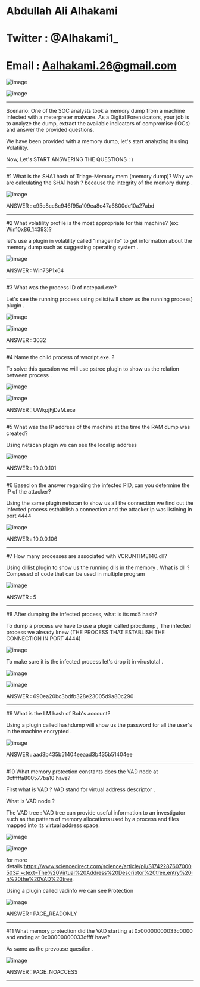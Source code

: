 # Abdullah Ali Alhakami
# Twitter : @Alhakami1_
# Email : Aalhakami.26@gmail.com

![image](https://user-images.githubusercontent.com/99384019/169725451-337e9962-1e84-48e3-9671-4375e2868f3c.png)

![image](https://user-images.githubusercontent.com/99384019/157856624-2338eee7-2f0f-4713-87fb-b5365ee4dc78.png)

**************************************************************************************************************************************************************************

Scenario:
One of the SOC analysts took a memory dump from a machine infected with a meterpreter malware. As a Digital Forensicators, your job is to analyze the dump, extract the available indicators of compromise (IOCs) and answer the provided questions.



We have been provided with a memory dump, let's start analyzing it using Volatility. 


Now, Let's START ANSWERING THE QUESTIONS : )  


**************************************************************************************************************************************************************************


#1 What is the SHA1 hash of Triage-Memory.mem (memory dump)?
Why we are calculating the SHA1 hash ? because the integrity of the memory dump .

![image](https://user-images.githubusercontent.com/99384019/169726777-b1d77331-86b8-4c58-8a54-af3108371353.png)

ANSWER : c95e8cc8c946f95a109ea8e47a6800de10a27abd


*************************************************************************************************************************************************************************


#2 What volatility profile is the most appropriate for this machine? (ex: Win10x86_14393)?

let's use a plugin in volatility called "imageinfo" to get information about the memory dump such as suggesting operating system . 

![image](https://user-images.githubusercontent.com/99384019/169727112-cb176136-7201-4129-ac09-8d75bfb865f9.png)


ANSWER : Win7SP1x64

*************************************************************************************************************************************************************************

#3 What was the process ID of notepad.exe?

Let's see the running process using pslist(will show us the running process) plugin .

![image](https://user-images.githubusercontent.com/99384019/169727321-98ae4f0a-0753-4a02-b1ec-42051cbc7bca.png)


![image](https://user-images.githubusercontent.com/99384019/169727295-9c98faaf-e238-4c17-b413-f8cb08f463fb.png)


ANSWER : 3032

*************************************************************************************************************************************************************************

#4 Name the child process of wscript.exe. ? 

To solve this question we will use pstree plugin to show us the relation between process . 

![image](https://user-images.githubusercontent.com/99384019/169727838-0236356a-fd66-400c-a821-3942c90a364f.png)


![image](https://user-images.githubusercontent.com/99384019/169727806-d9f29cd1-0457-4035-8d30-848d05102869.png)

ANSWER :  UWkpjFjDzM.exe


*************************************************************************************************************************************************************************

#5 What was the IP address of the machine at the time the RAM dump was created?

Using netscan plugin we can see the local ip address 

![image](https://user-images.githubusercontent.com/99384019/169729997-d2d42c9f-2545-4224-a39a-103306c362d5.png)

ANSWER : 10.0.0.101


*************************************************************************************************************************************************************************

#6 Based on the answer regarding the infected PID, can you determine the IP of the attacker?

Using the same plugin netscan to show us all the connection we find out the infected process esthablish a connection and the attacker ip was listining in port 4444 

![image](https://user-images.githubusercontent.com/99384019/169730268-2ca5cc31-f59d-400c-902c-eb47834f81e6.png)

ANSWER : 10.0.0.106

*************************************************************************************************************************************************************************

#7 How many processes are associated with VCRUNTIME140.dll?

Using dlllist plugin to show us the running dlls in the memory .
What is dll ? Compesed of code that can be used in multiple program

![image](https://user-images.githubusercontent.com/99384019/169730465-f71ece7e-afe3-4fd8-9365-b7812bf85f87.png)

ANSWER : 5

*************************************************************************************************************************************************************************

#8 After dumping the infected process, what is its md5 hash?

To dump a process we have to use a plugin called procdump , The infected process we already knew (THE PROCESS THAT ESTABLISH THE CONNECTION IN PORT 4444)

![image](https://user-images.githubusercontent.com/99384019/169733935-e12cc1f7-165b-4806-98b6-7a07c6b7dfe8.png)

To make sure it is the infected process let's drop it in virustotal .

![image](https://user-images.githubusercontent.com/99384019/169734047-bf854151-8ee5-4c3a-b52c-50349f13fce4.png)


![image](https://user-images.githubusercontent.com/99384019/169734129-3987f8a6-80c5-413f-99d8-f719d8ac9ef5.png)

ANSWER : 690ea20bc3bdfb328e23005d9a80c290

*************************************************************************************************************************************************************************

#9 What is the LM hash of Bob's account?

Using a plugin called hashdump will show us the password for all the user's in the machine encrypted .

![image](https://user-images.githubusercontent.com/99384019/169734569-0f098b88-9fb5-458a-bbe2-fa59f9f3312f.png)

ANSWER :  aad3b435b51404eeaad3b435b51404ee

*************************************************************************************************************************************************************************

#10	What memory protection constants does the VAD node at 0xfffffa800577ba10 have?

First what is VAD ? VAD stand for virtual address descriptor .

What is VAD node ? 

The VAD tree : 
VAD tree can provide useful information to an investigator such as the pattern of memory allocations used by a process and files mapped into its virtual address space.

![image](https://user-images.githubusercontent.com/99384019/169735516-691fd551-63e4-40d2-95d0-a6f201b84bb7.png)


![image](https://user-images.githubusercontent.com/99384019/169735463-a9871c26-2b2f-46ea-ba4f-1add37ce5d60.png)

for more details:https://www.sciencedirect.com/science/article/pii/S1742287607000503#:~:text=The%20Virtual%20Address%20Descriptor%20tree,entry%20in%20the%20VAD%20tree.


Using a plugin called vadinfo we can see Protection 

![image](https://user-images.githubusercontent.com/99384019/169735380-6ff73e55-9050-4d91-be47-85cb1acc75d3.png)

ANSWER : PAGE_READONLY

*************************************************************************************************************************************************************************

#11	What memory protection did the VAD starting at 0x00000000033c0000 and ending at 0x00000000033dffff have?

As same as the prevouse question .

![image](https://user-images.githubusercontent.com/99384019/169736174-53aee4e1-0084-42e3-b171-20ab1e9f2c7f.png)


ANSWER : PAGE_NOACCESS

*************************************************************************************************************************************************************************

